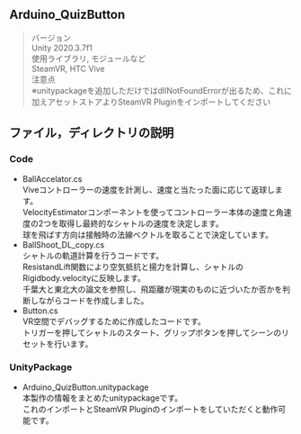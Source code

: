 ## Arduino_QuizButton
> バージョン<br>
Unity 2020.3.7f1<br>
> 使用ライブラリ, モジュールなど<br>
SteamVR, HTC Vive<br>
> 注意点<br>
※unitypackageを追加しただけではdllNotFoundErrorが出るため、これに加えアセットストアよりSteamVR Pluginをインポートしてください<br>
## ファイル，ディレクトリの説明
### Code
- BallAccelator.cs<br>
Viveコントローラーの速度を計測し、速度と当たった面に応じて返球します。<br>
VelocityEstimatorコンポーネントを使ってコントローラー本体の速度と角速度の2つを取得し最終的なシャトルの速度を決定します。<br>
球を飛ばす方向は接触時の法線ベクトルを取ることで決定しています。<br>
- BallShoot_DL_copy.cs<br>
シャトルの軌道計算を行うコードです。<br>
ResistandLift関数により空気抵抗と揚力を計算し、シャトルのRigidbody.velocityに反映します。<br>
千葉大と東北大の論文を参照し、飛距離が現実のものに近づいたか否かを判断しながらコードを作成しました。<br>
- Button.cs<br>
VR空間でデバッグするために作成したコードです。<br>
トリガーを押してシャトルのスタート、グリップボタンを押してシーンのリセットを行います。<br>

### UnityPackage
- Arduino_QuizButton.unitypackage<br>
本製作の情報をまとめたunitypackageです。<br>
これのインポートとSteamVR Pluginのインポートをしていただくと動作可能です。<br>
